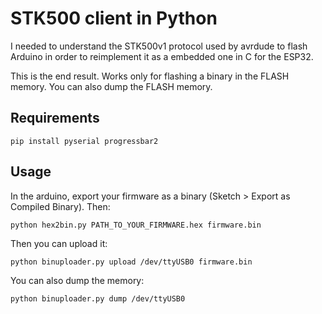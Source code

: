 # STK500 client in Python

I needed to understand the STK500v1 protocol used by avrdude to flash Arduino
in order to reimplement it as a embedded one in C for the ESP32.

This is the end result. Works only for flashing a binary in the FLASH memory.
You can also dump the FLASH memory.

## Requirements

```
pip install pyserial progressbar2
```

## Usage

In the arduino, export your firmware as a binary (Sketch > Export as Compiled
Binary). Then:

```
python hex2bin.py PATH_TO_YOUR_FIRMWARE.hex firmware.bin
```

Then you can upload it:

```
python binuploader.py upload /dev/ttyUSB0 firmware.bin
```

You can also dump the memory:

```
python binuploader.py dump /dev/ttyUSB0
```
